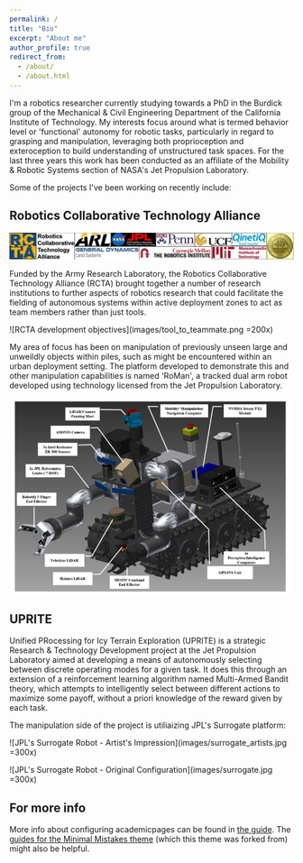 ```yaml
---
permalink: /
title: "Bio"
excerpt: "About me"
author_profile: true
redirect_from: 
  - /about/
  - /about.html
---
```


I'm a robotics researcher currently studying towards a PhD in the Burdick group of the Mechanical & Civil Engineering Department of the California Institute of Technology. My interests focus around what is termed behavior level or 'functional' autonomy for robotic tasks, particularly in regard to grasping and manipulation, leveraging both proprioception and exteroception to build understanding of unstructured task spaces. For the last three years this work has been conducted as an affiliate of the Mobility & Robotic Systems section of NASA's Jet Propulsion Laboratory.

Some of the projects I've been working on recently include:

Robotics Collaborative Technology Alliance
------

![RCTA Institutions](images/rcta_centers.png)

Funded by the Army Research Laboratory, the Robotics Collaborative Technology Alliance (RCTA) brought together a number of research institutions to further aspects of robotics research that could facilitate the fielding of autonomous systems within active deployment zones to act as team members rather than just tools.

![RCTA development objectives](images/tool_to_teammate.png =200x)

My area of focus has been on manipulation of previously unseen large and unweildly objects within piles, such as might be encountered within an urban deployment setting. The platform developed to demonstrate this and other manipulation capabilities is named 'RoMan', a tracked dual arm robot developed using technology licensed from the Jet Propulsion Laboratory.

<center> <img src="images/roman.jpg" alt="RCTA RoMan platform" width="500"> </center>

UPRITE
------
Unified PRocessing for Icy Terrain Exploration (UPRITE) is a strategic Research & Technology Development project at the Jet Propulsion Laboratory aimed at developing a means of autonomously selecting between discrete operating modes for a given task. It does this through an extension of a reinforcement learning algorithm named Multi-Armed Bandit theory, which attempts to intelligently select between different actions to maximize some payoff, without a priori knowledge of the reward given by each task.

The manipulation side of the project is utiliaizing JPL's Surrogate platform:

![JPL's Surrogate Robot - Artist's Impression](images/surrogate_artists.jpg =300x)

![JPL's Surrogate Robot - Original Configuration](images/surrogate.jpg =300x)

For more info
------
More info about configuring academicpages can be found in [the guide](https://academicpages.github.io/markdown/). The [guides for the Minimal Mistakes theme](https://mmistakes.github.io/minimal-mistakes/docs/configuration/) (which this theme was forked from) might also be helpful.
